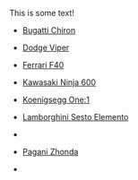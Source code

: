 <html>
<head>
<title> R8 Cars  </title>
</head>
<style>
body {
    background-image: url("https://s.graphiq.com/sites/default/files/2307/media/images/Lava_429410_i0.png");
}
</style>
</head>
<body>

<p>This is some text!</p>

<ul style="list-style-type:disc">
  <li><p><a href="http://www.w3schools.com/html/">Bugatti Chiron</a></p></li>
  <li><p><a href="http://www.w3schools.com/html/">Dodge Viper</a></p></li>
  <li><p><a href="http://www.w3schools.com/html/">Ferrari F40</a></p></li>
    <li><p><a href="http://www.w3schools.com/html/">Kawasaki Ninja 600</a></p></li>
	  <li><p><a href="http://www.w3schools.com/html/">Koenigsegg One:1</a></p></li>
  <li><p><a href="http://www.w3schools.com/html/">Lamborghini Sesto Elemento</a></p></li>
	  <li><p><a href="http://www.w3schools.com/html/">
  <li><p><a href="http://www.w3schools.com/html/">Pagani Zhonda</a></p></li>
    <li><p><a href="http://www.w3schools.com/html/">
</ul>
</body>
</html>
